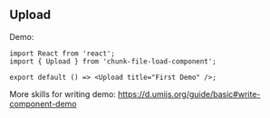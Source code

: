 
## Upload

Demo:

```tsx
import React from 'react';
import { Upload } from 'chunk-file-load-component';

export default () => <Upload title="First Demo" />;
```

More skills for writing demo: https://d.umijs.org/guide/basic#write-component-demo
